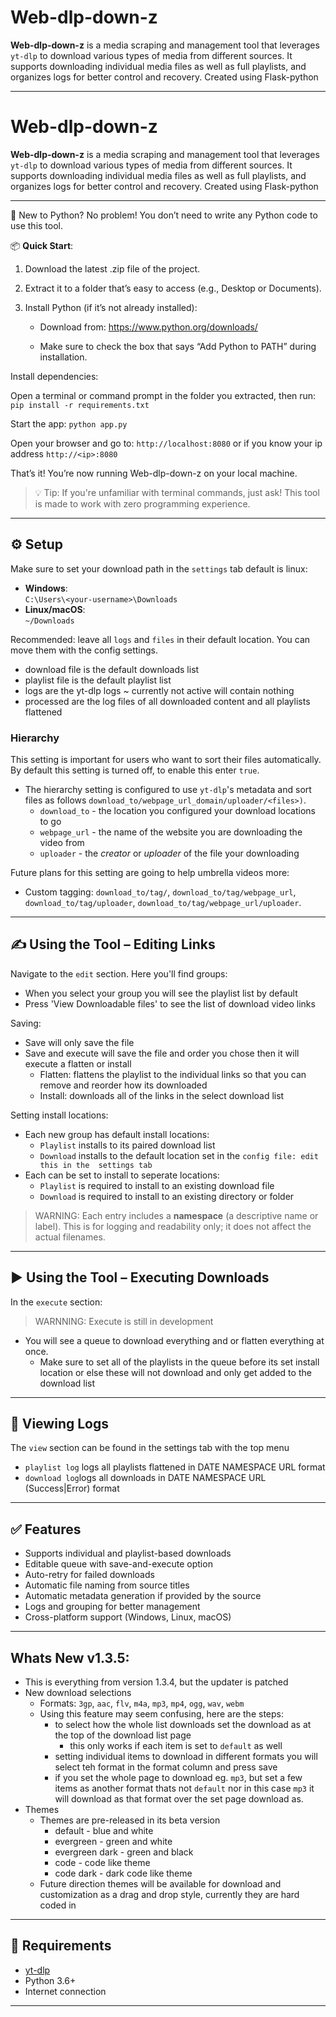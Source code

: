 # Web-dlp-down-z

**Web-dlp-down-z** is a media scraping and management tool that leverages `yt-dlp` to download 
various types of media from different sources. It supports downloading individual media files as
well as full playlists, and organizes logs for better control and recovery. Created using Flask-python

---

# Web-dlp-down-z

**Web-dlp-down-z** is a media scraping and management tool that leverages `yt-dlp` to download 
various types of media from different sources. It supports downloading individual media files as
well as full playlists, and organizes logs for better control and recovery. Created using Flask-python

---

🐍 New to Python?
No problem! You don’t need to write any Python code to use this tool.

📦 **Quick Start**:
1. Download the latest .zip file of the project.

2. Extract it to a folder that’s easy to access (e.g., Desktop or Documents).

3. Install Python (if it’s not already installed):

   - Download from: https://www.python.org/downloads/

   - Make sure to check the box that says “Add Python to PATH” during installation.

Install dependencies:

Open a terminal or command prompt in the folder you extracted, then run:
`pip install -r requirements.txt`

Start the app:
`python app.py`

Open your browser and go to:
`http://localhost:8080` or if you know your ip address `http://<ip>:8080`

That’s it! You’re now running Web-dlp-down-z on your local machine.

>💡 Tip: If you're unfamiliar with terminal commands, just ask! This tool is made to work with zero programming experience.
---

## ⚙️ Setup

Make sure to set your download path in the `settings` tab default is linux:
- **Windows**:  
  `C:\Users\<your-username>\Downloads`
- **Linux/macOS**:  
  `~/Downloads`

Recommended: leave all `logs` and `files` in their default location. You can move them with the config settings.
- download file is the default downloads list
- playlist file is the default playlist list
- logs are the yt-dlp logs ~ currently not active will contain nothing
- processed are the log files of all downloaded content and all playlists flattened

### Hierarchy
This setting is important for users who want to sort their files automatically. By default this setting is turned off, to enable this enter `true`.
- The hierarchy setting is configured to use `yt-dlp`'s metadata and sort files as follows `download_to/webpage_url_domain/uploader/<files>)`.
  - `download_to` - the location you configured your download locations to go
  - `webpage_url` - the name of the website you are downloading the video from
  - `uploader` - the *creator* or *uploader* of the file your downloading

Future plans for this setting are going to help umbrella videos more:
- Custom tagging: `download_to/tag/`, `download_to/tag/webpage_url`, `download_to/tag/uploader`,  `download_to/tag/webpage_url/uploader`.   

---

## ✍️ Using the Tool – Editing Links

Navigate to the `edit` section. Here you'll find groups:
- When you select your group you will see the playlist list by default
- Press 'View Downloadable files' to see the list of download video links

Saving:
- Save will only save the file
- Save and execute will save the file and order you chose then it will execute a flatten or install
  - Flatten: flattens the playlist to the individual links so that you can remove and reorder how its downloaded
  - Install: downloads all of the links in the select download list

Setting install locations:
- Each new group has default install locations:
  - `Playlist` installs to its paired download list
  - `Download` installs to the default location set in the `config file: edit this in the  settings tab`
- Each can be set to install to seperate locations:
  - `Playlist` is required to install to an existing download file
  - `Download` is required to install to an existing directory or folder
> WARNING: Each entry includes a **namespace** (a descriptive name or label). This is for logging and readability only; it does not affect the actual filenames.

---

## ▶️ Using the Tool – Executing Downloads

In the `execute` section:
>WARNNING: Execute is still in development
- You will see a queue to download everything and or flatten everything at once.
  - Make sure to set all of the playlists in the queue before its set install location or else these will not download and only get added to the download list
---

## 📄 Viewing Logs

The `view` section can be found in the settings tab with the top menu
- `playlist log` logs all playlists flattened in DATE NAMESPACE URL format
- `download log`logs all downloads in DATE NAMESPACE URL (Success|Error) format
---

## ✅ Features

- Supports individual and playlist-based downloads
- Editable queue with save-and-execute option
- Auto-retry for failed downloads
- Automatic file naming from source titles
- Automatic metadata generation if provided by the source
- Logs and grouping for better management
- Cross-platform support (Windows, Linux, macOS)

---

## Whats New v1.3.5:
- This is everything from version 1.3.4, but the updater is patched
- New download selections
  - Formats: `3gp`, `aac`, `flv`, `m4a`, `mp3`, `mp4`, `ogg`, `wav`, `webm`
  - Using this feature may seem confusing, here are the steps:
    - to select how the whole list downloads set the download as at the top of the download list page
      - this only works if each item is set to `default` as well
    - setting individual items to download in different formats you will select teh format in the format column and press save
    - if you set the whole page to download eg. `mp3`, but set a few items as another format thats not `default` nor in this case `mp3` it will download as that format over the set page download as. 
- Themes
  - Themes are pre-released in its beta version
    - default - blue and white
    - evergreen - green and white
    - evergreen dark - green and black
    - code - code like theme
    - code dark - dark code like theme
  - Future direction themes will be available for download and customization as a drag and drop style, currently they are hard coded in
---

## 📌 Requirements

- [yt-dlp](https://github.com/yt-dlp/yt-dlp)
- Python 3.6+
- Internet connection

---